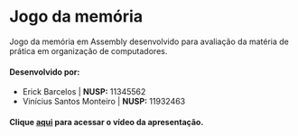 # Jogo da memória

Jogo da memória em Assembly desenvolvido para avaliação da matéria de prática em organização de computadores.

#### Desenvolvido por:

  - Erick Barcelos | **NUSP:** 11345562
  - Vinícius Santos Monteiro | **NUSP:** 11932463
  
#### Clique [aqui](https://drive.google.com/file/d/15bMJjqaheodDmR-pVvpLD-7ic2EpkYZ2/view?usp=sharing) para acessar o vídeo da apresentação.
